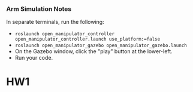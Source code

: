### Arm Simulation Notes

In separate terminals, run the following:

- `roslaunch open_manipulator_controller open_manipulator_controller.launch use_platform:=false`
- `roslaunch open_manipulator_gazebo open_manipulator_gazebo.launch`
- On the Gazebo window, click the "play" button at the lower-left.
- Run your code.
# HW1
